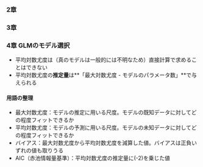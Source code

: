 ### 2章

### 3章

### 4章 GLMのモデル選択
* 平均対数尤度は（真のモデルは一般的には不明なため）直接計算で求めることはできない
* 平均対数尤度の**推定量**は**「最大対数尤度 - モデルのパラメータ数」**で与えられる

#### 用語の整理
* 最大対数尤度：モデルの推定に用いる尺度。モデルの既知データに対してどの程度フィットできるか
* 平均対数尤度：モデルの予測に用いる尺度。モデルの未知データに対してどの程度フィットできるか
* バイアス：最大対数尤度から平均対数尤度を減算した値。バイアスは正負いずれの値も取りうる
* AIC（赤池情報量基準）：平均対数尤度の推定量に(-2)を乗じた値
